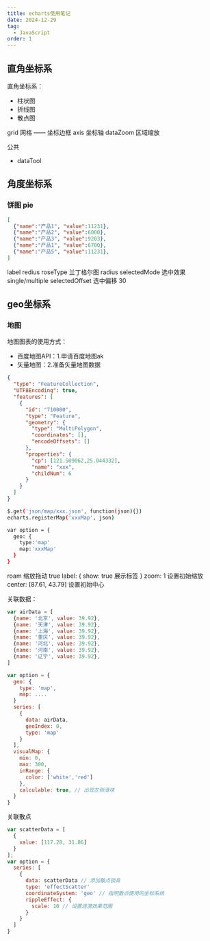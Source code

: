 ```yaml
---
title: echarts使用笔记
date: 2024-12-29
tag:
  - JavaScript
order: 1
---
```



## 直角坐标系

直角坐标系：
+ 柱状图
+ 折线图
+ 散点图

grid 网格 —— 坐标边框
axis 坐标轴
dataZoom 区域缩放

公共

+ dataTool

## 角度坐标系

### 饼图 pie

```json
[
  {"name":"产品1", "value":11231},
  {"name":"产品2", "value":6000},
  {"name":"产品3", "value":9203},
  {"name":"产品1", "value":6700},
  {"name":"产品5", "value":11231},
]
```

label
redius
roseType 兰丁格尔图 radius
selectedMode 选中效果 single/multiple
selectedOffset 选中偏移 30



## geo坐标系

### 地图

地图图表的使用方式：
+ 百度地图API：1.申请百度地图ak
+ 矢量地图：2.准备矢量地图数据

```json
{
  "type": "FeatureCollection",
  "UTF8Encoding": true,
  "features": [
    {
      "id": "710000",
      "type": "Feature",
      "geometry": {
        "type": "MultiPolygon",
        "coordinates": [],
        "encodeOffsets": []
      },
      "properties": {
        "cp": [121.509062,25.044332],
        "name": "xxx",
        "childNum": 6
      }
    }
  ]
}
```

```bash
$.get('json/map/xxx.json', function(json){})
echarts.registerMap('xxxMap', json)

var option = {
  geo: {
    type:'map'
    map:'xxxMap'
  }
}
```

roam 缩放拖动 true
label: {
  show: true 展示标签
}
zoom: 1 设置初始缩放
center: [87.61, 43.79] 设置初始中心

关联数据：

```js
var airData = [
  {name: '北京', value: 39.92},
  {name: '天津', value: 39.92},
  {name: '上海', value: 39.92},
  {name: '重庆', value: 39.92},
  {name: '河北', value: 39.92},
  {name: '河南', value: 39.92},
  {name: '辽宁', value: 39.92},
]

var option = {
  geo: {
    type: 'map',
    map: ....
  }
  series: [
    {
      data: airData,
      geoIndex: 0,
      type: 'map'
    }
  ],
  visualMap: {
    min: 0,
    max: 300,
    inRange: {
      color: ['white','red']
    },
    calculable: true, // 出现左侧滑块
  }
}
```

关联散点

```js
var scatterData = [
  {
    value: [117.28, 31.86]
  }
];
var option = {
  series: [
    {
      data: scatterData // 添加散点锁具
      type: 'effectScatter'
      coordinateSystem: 'geo' // 指明散点使用的坐标系统
      rippleEffect: {
        scale: 10 // 设置涟漪效果范围
      }
    }
  ]
}
```
